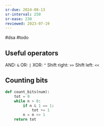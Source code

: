 ```yaml
---
sr-due: 2024-08-13
sr-interval: 250
sr-ease: 230
reviewed: 2023-07-19
---
```


#dsa #todo

## Useful operators

AND: `&`
OR: `|`
XOR: `^`
Shift right: `>>`
Shift left: `<<`

## Counting bits

```python
def count_bits(num):
	tot = 0
	while n > 0:
		if n & 1 == 1:
			tot += 1
		n = n >> 1
	return tot
```
